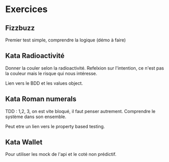 # Exercices


## Fizzbuzz

Premier test simple, comprendre la logique (démo à faire)

## Kata Radioactivité

Donner la couler selon la radioactivité. Refelxion sur l'intention, ce n'est pas la couleur mais le risque qui nous intéresse.

Lien vers le BDD et les values object.

## Kata Roman numerals

TDD : 1,2, 3, on est vite bloqué, il faut penser autrement. Comprendre le système dans son ensemble.

Peut etre un lien vers le property based testing.

## Kata Wallet

Pour utiliser les mock de l'api et le coté non prédictif.



